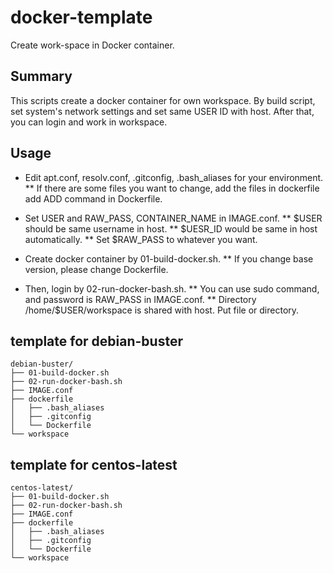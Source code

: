 # docker-template
Create work-space in Docker container.

Summary
-------

This scripts create a docker container for own workspace.
By build script, set system's network settings and set same USER ID with host.
After that, you can login and work in workspace.

Usage
-----

* Edit apt.conf, resolv.conf, .gitconfig, .bash\_aliases for your environment.
** If there are some files you want to change, add the files in dockerfile add ADD command in Dockerfile.

* Set USER and RAW\_PASS, CONTAINER\_NAME in IMAGE.conf.
** $USER should be same username in host.
** $UESR\_ID would be same in host automatically.
** Set $RAW\_PASS to whatever you want.

* Create docker container by 01-build-docker.sh.
** If you change base version, please change Dockerfile.

* Then, login by 02-run-docker-bash.sh.
** You can use sudo command, and password is RAW\_PASS in IMAGE.conf.
** Directory /home/$USER/workspace is shared with host. Put file or directory.


template for debian-buster
--------------------------

```
debian-buster/
├── 01-build-docker.sh
├── 02-run-docker-bash.sh
├── IMAGE.conf
├── dockerfile
│   ├── .bash_aliases
│   ├── .gitconfig
│   └── Dockerfile
└── workspace
```


template for centos-latest
--------------------------

```
centos-latest/
├── 01-build-docker.sh
├── 02-run-docker-bash.sh
├── IMAGE.conf
├── dockerfile
│   ├── .bash_aliases
│   ├── .gitconfig
│   └── Dockerfile
└── workspace
```
